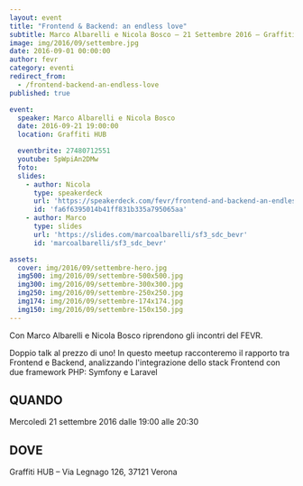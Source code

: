 ```yaml
---
layout: event
title: "Frontend & Backend: an endless love"
subtitle: Marco Albarelli e Nicola Bosco – 21 Settembre 2016 – Graffiti HUB
image: img/2016/09/settembre.jpg
date: 2016-09-01 00:00:00
author: fevr
category: eventi
redirect_from:
  - /frontend-backend-an-endless-love
published: true

event:
  speaker: Marco Albarelli e Nicola Bosco
  date: 2016-09-21 19:00:00
  location: Graffiti HUB

  eventbrite: 27480712551
  youtube: 5pWpiAn2DMw
  foto:
  slides:
    - author: Nicola
      type: speakerdeck
      url: 'https://speakerdeck.com/fevr/frontend-and-backend-an-endless-love'
      id: 'fa6f6395014b41ff831b335a795065aa'
    - author: Marco
      type: slides
      url: 'https://slides.com/marcoalbarelli/sf3_sdc_bevr'
      id: 'marcoalbarelli/sf3_sdc_bevr'

assets:
  cover: img/2016/09/settembre-hero.jpg
  img500: img/2016/09/settembre-500x500.jpg
  img300: img/2016/09/settembre-300x300.jpg
  img250: img/2016/09/settembre-250x250.jpg
  img174: img/2016/09/settembre-174x174.jpg
  img150: img/2016/09/settembre-150x150.jpg
---
```


Con Marco Albarelli e Nicola Bosco riprendono gli incontri del FEVR.

Doppio talk al prezzo di uno! In questo meetup racconteremo il rapporto tra Frontend e Backend, analizzando
l'integrazione dello stack Frontend con due framework PHP: Symfony e Laravel

## QUANDO
Mercoledì 21 settembre 2016 dalle 19:00 alle 20:30

## DOVE
Graffiti HUB – Via Legnago 126, 37121 Verona